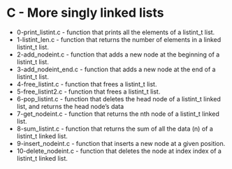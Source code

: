 # C - More singly linked lists

* 0-print_listint.c -  function that prints all the elements of a listint_t list.
* 1-listint_len.c -  function that returns the number of elements in a linked \
listint_t list.
* 2-add_nodeint.c - function that adds a new node at the beginning of a \
listint_t list.
* 3-add_nodeint_end.c - function that adds a new node at the end of a \
listint_t list.
* 4-free_listint.c -  function that frees a listint_t list.
* 5-free_listint2.c - function that frees a listint_t list.
* 6-pop_listint.c -  function that deletes the head node of a listint_t linked \
list, and returns the head node’s data
* 7-get_nodeint.c - function that returns the nth node of a listint_t linked \
list.
* 8-sum_listint.c - function that returns the sum of all the data (n) of a \
listint_t linked list.
* 9-insert_nodeint.c - function that inserts a new node at a given position.
* 10-delete_nodeint.c - function that deletes the node at index index of a \
listint_t linked list.
